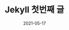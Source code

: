 ---
date: 2021-05-17
title: "Jekyll 첫번째 글"
categories: linux
# 목차
toc: true  
toc_sticky: true 
sidebar:
    nav: "docs"
---